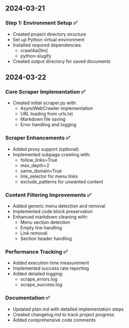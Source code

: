 ## 2024-03-21

### Step 1: Environment Setup ✅
- Created project directory structure
- Set up Python virtual environment
- Installed required dependencies:
  - crawl4ai[llm]
  - python-slugify
- Created output directory for saved documents

## 2024-03-22

### Core Scraper Implementation ✅
- Created initial scraper.py with:
  - AsyncWebCrawler implementation
  - URL loading from urls.txt
  - Markdown file saving
  - Error handling and logging

### Scraper Enhancements ✅
- Added proxy support (optional)
- Implemented subpage crawling with:
  - follow_links=True
  - max_depth=2
  - same_domain=True
  - link_selector for menu links
  - exclude_patterns for unwanted content

### Content Filtering Improvements ✅
- Added generic menu detection and removal
- Implemented code block preservation
- Enhanced markdown cleaning with:
  - Menu section detection
  - Empty line handling
  - Link removal
  - Section header handling

### Performance Tracking ✅
- Added execution time measurement
- Implemented success rate reporting
- Added detailed logging:
  - scrape_errors.log
  - scrape_success.log

### Documentation ✅
- Updated plan.md with detailed implementation steps
- Created changelog.md to track project progress
- Added comprehensive code comments
